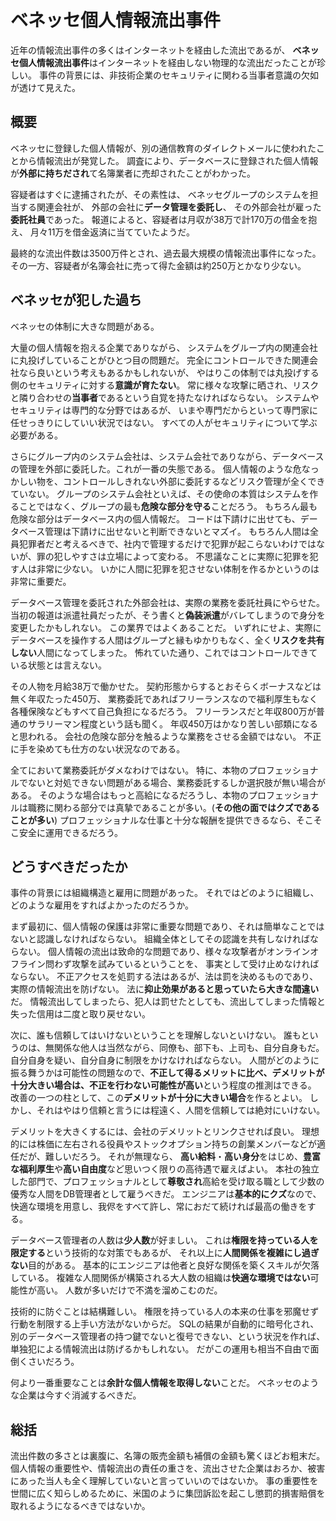 # ベネッセ個人情報流出事件

近年の情報流出事件の多くはインターネットを経由した流出であるが、
**ベネッセ個人情報流出事件**はインターネットを経由しない物理的な流出だったことが珍しい。
事件の背景には、非技術企業のセキュリティに関わる当事者意識の欠如が透けて見えた。

## 概要

ベネッセに登録した個人情報が、別の通信教育のダイレクトメールに使われたことから情報流出が発覚した。
調査により、データベースに登録された個人情報が**外部に持ちだされ**て名簿業者に売却されたことがわかった。

容疑者はすぐに逮捕されたが、その素性は、
ベネッセグループのシステムを担当する関連会社が、
外部の会社に**データ管理を委託し**、
その外部会社が雇った**委託社員**であった。
報道によると、容疑者は月収が38万で計170万の借金を抱え、
月々11万を借金返済に当てていたようだ。

最終的な流出件数は3500万件とされ、過去最大規模の情報流出事件になった。
その一方、容疑者が名簿会社に売って得た金額は約250万とかなり少ない。

## ベネッセが犯した過ち

ベネッセの体制に大きな問題がある。

大量の個人情報を抱える企業でありながら、
システムをグループ内の関連会社に丸投げしていることがひとつ目の問題だ。
完全にコントロールできた関連会社なら良いという考えもあるかもしれないが、
やはりこの体制では丸投げする側のセキュリティに対する**意識が育たない**。
常に様々な攻撃に晒され、リスクと隣り合わせの**当事者**であるという自覚を持たなければならない。
システムやセキュリティは専門的な分野ではあるが、
いまや専門だからといって専門家に任せっきりにしていい状況ではない。
すべての人がセキュリティについて学ぶ必要がある。

さらにグループ内のシステム会社は、システム会社でありながら、データベースの管理を外部に委託した。これが一番の失態である。
個人情報のような危なっかしい物を、コントロールしきれない外部に委託するなどリスク管理が全くできていない。
グループのシステム会社といえば、その使命の本質はシステムを作ることではなく、グループの最も**危険な部分を守る**ことだろう。
もちろん最も危険な部分はデータベース内の個人情報だ。
コードは下請けに出せても、データベース管理は下請けに出せないと判断できないとマズイ。
もちろん人間は全員犯罪者だと考えるべきで、社内で管理するだけで犯罪が起こらないわけではないが、罪の犯しやすさは立場によって変わる。
不思議なことに実際に犯罪を犯す人は非常に少ない。
いかに人間に犯罪を犯させない体制を作るかというのは非常に重要だ。

データベース管理を委託された外部会社は、実際の業務を委託社員にやらせた。
当初の報道は派遣社員だったが、そう書くと**偽装派遣**がバレてしまうので身分を変更したかもしれない。
この業界ではよくあることだ。
いずれにせよ、実際にデータベースを操作する人間はグループと縁もゆかりもなく、全く**リスクを共有しない**人間になってしまった。
怖れていた通り、これではコントロールできている状態とは言えない。

その人物を月給38万で働かせた。
契約形態からするとおそらくボーナスなどは無く年収たった450万、
業務委託であればフリーランスなので福利厚生もなく各種保険などもすべて自己負担になるだろう。
フリーランスだと年収800万が普通のサラリーマン程度という話も聞く。
年収450万はかなり苦しい部類になると思われる。
会社の危険な部分を触るような業務をさせる金額ではない。
不正に手を染めても仕方のない状況なのである。

全てにおいて業務委託がダメなわけではない。
特に、本物のプロフェッショナルでないと対処できない問題がある場合、業務委託するしか選択肢が無い場合がある。
そのような場合はもっと高給になるだろうし、本物のプロフェッショナルは職務に関わる部分では真摯であることが多い。(**その他の面ではクズであることが多い**)
プロフェッショナルな仕事と十分な報酬を提供できるなら、そこそこ安全に運用できるだろう。

## どうすべきだったか

事件の背景には組織構造と雇用に問題があった。
それではどのように組織し、どのような雇用をすればよかったのだろうか。

まず最初に、個人情報の保護は非常に重要な問題であり、それは簡単なことではないと認識しなければならない。
組織全体としてその認識を共有しなければならない。
個人情報の流出は致命的な問題であり、様々な攻撃者がオンラインオフライン問わず攻撃を試みているということを、
事実として受け止めなければならない。
不正アクセスを処罰する法はあるが、法は罰を決めるものであり、実際の情報流出を防げない。
法に**抑止効果があると思っていたら大きな間違い**だ。
情報流出してしまったら、犯人は罰せたとしても、流出してしまった情報と失った信用は二度と取り戻せない。

次に、誰も信頼してはいけないということを理解しないといけない。
誰もというのは、無関係な他人は当然ながら、同僚も、部下も、上司も、自分自身もだ。
自分自身を疑い、自分自身に制限をかけなければならない。
人間がどのように振る舞うかは可能性の問題なので、**不正して得るメリットに比べ、デメリットが十分大きい場合は、不正を行わない可能性が高い**という程度の推測はできる。
改善の一つの柱として、この**デメリットが十分に大きい場合**を作るとよい。
しかし、それはやはり信頼と言うには程遠く、人間を信頼しては絶対にいけない。

デメリットを大きくするには、会社のデメリットとリンクさせれば良い。
理想的には株価に左右される役員やストックオプション持ちの創業メンバーなどが適任だが、難しいだろう。
それが無理なら、 **高い給料**・**高い身分**をはじめ、**豊富な福利厚生**や**高い自由度**など思いつく限りの高待遇で雇えばよい。
本社の独立した部門で、プロフェッショナルとして**尊敬され**高給を受け取る職として少数の優秀な人間をDB管理者として雇うべきだ。
エンジニアは**基本的にクズ**なので、快適な環境を用意し、我侭をすべて許し、常におだて続ければ最高の働きをする。

データベース管理者の人数は**少人数**が好ましい。
これは**権限を持っている人を限定する**という技術的な対策でもあるが、
それ以上に**人間関係を複雑にし過ぎない**目的がある。
基本的にエンジニアは他者と良好な関係を築くスキルが欠落している。
複雑な人間関係が構築される大人数の組織は**快適な環境ではない**可能性が高い。
人数が多いだけで不満を溜めこむのだ。

技術的に防ぐことは結構難しい。
権限を持っている人の本来の仕事を邪魔せず行動を制限する上手い方法がないからだ。
SQLの結果が自動的に暗号化され、別のデータベース管理者の持つ鍵でないと復号できない、という状況を作れば、単独犯による情報流出は防げるかもしれない。
だがこの運用も相当不自由で面倒くさいだろう。

何より一番重要なことは**余計な個人情報を取得しない**ことだ。
ベネッセのような企業は今すぐ消滅するべきだ。

## 総括

流出件数の多さとは裏腹に、名簿の販売金額も補償の金額も驚くほどお粗末だ。
個人情報の重要性や、情報流出の責任の重さを、流出させた企業はおろか、被害にあった当人も全く理解していないと言っていいのではないか。
事の重要性を世間に広く知らしめるために、米国のように集団訴訟を起こし懲罰的損害賠償を取れるようになるべきではないか。
